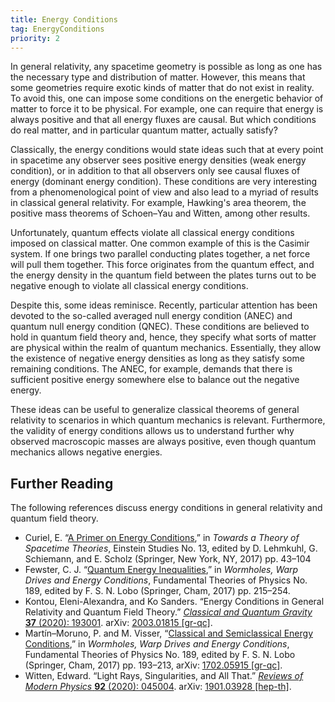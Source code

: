 ```yaml
---
title: Energy Conditions
tag: EnergyConditions
priority: 2
---
```


In general relativity, any spacetime geometry is possible as long as one has the necessary type and distribution of matter. However, this means that some geometries require exotic kinds of matter that do not exist in reality. To avoid this, one can impose some conditions on the energetic behavior of matter to force it to be physical. For example, one can require that energy is always positive and that all energy fluxes are causal. But which conditions do real matter, and in particular quantum matter, actually satisfy?

Classically, the energy conditions would state ideas such that at every point in spacetime any observer sees positive energy densities (weak energy condition), or in addition to that all observers only see causal fluxes of energy (dominant energy condition). These conditions are very interesting from a phenomenological point of view and also lead to a myriad of results in classical general relativity. For example, Hawking's area theorem, the positive mass theorems of Schoen–Yau and Witten, among other results. 

Unfortunately, quantum effects violate all classical energy conditions imposed on classical matter. One common example of this is the Casimir system. If one brings two parallel conducting plates together, a net force will pull them together. This force originates from the quantum effect, and the energy density in the quantum field between the plates turns out to be negative enough to violate all classical energy conditions.

Despite this, some ideas reminisce. Recently, particular attention has been devoted to the so-called averaged null energy condition (ANEC) and quantum null energy condition (QNEC). These conditions are believed to hold in quantum field theory and, hence, they specify what sorts of matter are physical within the realm of quantum mechanics. Essentially, they allow the existence of negative energy densities as long as they satisfy some remaining conditions. The ANEC, for example, demands that there is sufficient positive energy somewhere else to balance out the negative energy. 

These ideas can be useful to generalize classical theorems of general relativity to scenarios in which quantum mechanics is relevant. Furthermore, the validity of energy conditions allows us to understand further why observed macroscopic masses are always positive, even though quantum mechanics allows negative energies.

## Further Reading
The following references discuss energy conditions in general relativity and quantum field theory. 
* Curiel, E. “[A Primer on Energy Conditions](https://doi.org/10.1007/978-1-4939-3210-8_3),” in _Towards a Theory of Spacetime Theories_, Einstein Studies No. 13, edited by D. Lehmkuhl, G. Schiemann, and E. Scholz (Springer, New York, NY, 2017) pp. 43–104
* Fewster, C. J. “[Quantum Energy Inequalities](https://doi.org/10.1007/978-3-319-55182-1_10),” in _Wormholes, Warp Drives and Energy Conditions_, Fundamental Theories of Physics No. 189, edited by F. S. N. Lobo (Springer, Cham, 2017) pp. 215–254.
* Kontou, Eleni-Alexandra, and Ko Sanders. “Energy Conditions in General Relativity and Quantum Field Theory.” [_Classical and Quantum Gravity_ **37** (2020): 193001](https://doi.org/10.1088/1361-6382/ab8fcf). arXiv: [2003.01815 [gr-qc]](https://arxiv.org/abs/2003.01815).
* Martín–Moruno, P. and M. Visser, “[Classical and Semiclassical Energy Conditions](https://doi.org/10.1007/978-3-319-55182-1_9),” in _Wormholes, Warp Drives and Energy Conditions_, Fundamental Theories of Physics No. 189, edited by F. S. N. Lobo (Springer, Cham, 2017) pp. 193–213, arXiv: [1702.05915 [gr-qc]](https://arxiv.org/abs/1702.05915).
* Witten, Edward. “Light Rays, Singularities, and All That.” [_Reviews of Modern Physics_ **92** (2020): 045004](https://doi.org/10.1103/RevModPhys.92.045004). arXiv: [1901.03928 [hep-th]](https://arxiv.org/abs/1901.03928).
